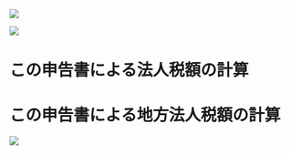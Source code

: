 ![](https://www.nta.go.jp/tmp/e9dc7335-c4a5-4665-ac17-8a6ceded2bb8/images/3d057154552988e936f68fd810a456ea8551a155cc13f6976bf53f0b0ff77b27.jpg)

![](https://www.nta.go.jp/tmp/e9dc7335-c4a5-4665-ac17-8a6ceded2bb8/images/0acdeccfdf3ba1c2f66d461320b661162d143e24d9fff6097cc84ff5090faefc.jpg)

# この申告書による法人税額の計算

# この申告書による地方法人税額の計算

![](https://www.nta.go.jp/tmp/e9dc7335-c4a5-4665-ac17-8a6ceded2bb8/images/4e7a6a25688f46f60924dd13830643fa313c214d3d89c3e4b39f560490f8b3cb.jpg)